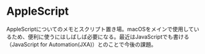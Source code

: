 # AppleScript

AppleScriptについてのメモとスクリプト置き場。macOSをメインで使用しているため、便利に使うにはしばしば必要になる。最近はJavaScriptでも書ける（JavaScript for Automation(JXA)）とのことで今後の課題。

